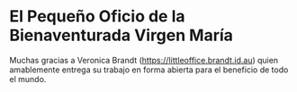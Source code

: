 El Pequeño Oficio de la Bienaventurada Virgen María
==============================================

Muchas gracias a Veronica Brandt (https://littleoffice.brandt.id.au) quien amablemente entrega su trabajo en forma abierta para el beneficio de todo el mundo. 

